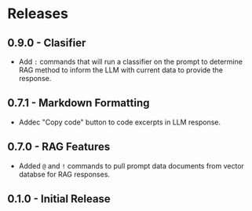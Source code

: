 # Releases

## 0.9.0 - Clasifier
* Add `:` commands that will run a classifier on the prompt to determine RAG method to inform the LLM with current data to provide the response.

## 0.7.1 - Markdown Formatting
* Addec "Copy code" button to code excerpts in LLM response.

## 0.7.0 - RAG Features
* Added `@` and `!` commands to pull prompt data documents from vector databse for RAG responses.

## 0.1.0 - Initial Release